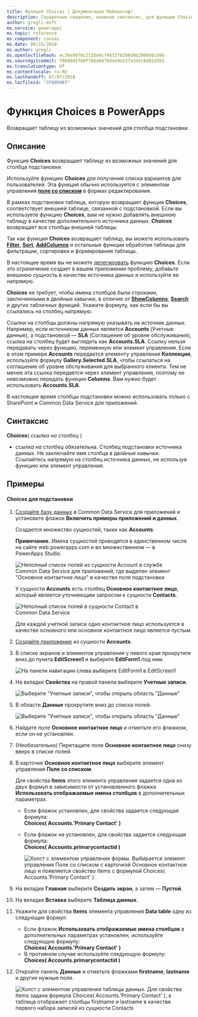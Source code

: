 ```yaml
---
title: Функция Choices | Документация Майкрософт
description: Справочные сведения, включая синтаксис, для функции Choices в PowerApps
author: gregli-msft
ms.service: powerapps
ms.topic: reference
ms.component: canvas
ms.date: 06/15/2018
ms.author: gregli
ms.openlocfilehash: ec39a9970c2135e9cf4633f8266d9b2980d8cd9b
ms.sourcegitcommit: 79b8842fb0f766a0476dae9a537a342c8d81d3b3
ms.translationtype: HT
ms.contentlocale: ru-RU
ms.lasthandoff: 07/07/2018
ms.locfileid: "37895967"
---
```

# <a name="choices-function-in-powerapps"></a>Функция Choices в PowerApps
Возвращает таблицу из возможных значений для столбца подстановки.

## <a name="description"></a>Описание
Функция **Choices** возвращает таблицу из возможных значений для столбца подстановки.  

Используйте функцию **Choices** для получения списка вариантов для пользователей. Эта функция обычно используется с элементом управления [**поле со списком**](../controls/control-combo-box.md) в формах редактирования.

В рамках подстановки таблица, которую возвращает функция **Choices**, соответствует внешней таблице, связанной с подстановкой. Если вы используете функцию **Choices**, вам не нужно добавлять внешнюю таблицу в качестве дополнительного источника данных. **Choices** возвращает все столбцы внешней таблицы.

Так как функция **Choices** возвращает таблицу, вы можете использовать [**Filter**](function-filter-lookup.md), [**Sort**](function-sort.md), [**AddColumns**](function-table-shaping.md) и остальные функции обработки таблицы для фильтрации, сортировки и формирования таблицы. 

В настоящее время вы не можете [делегировать](../delegation-overview.md) функцию **Choices**. Если это ограничение создает в вашем приложении проблему, добавьте внешнюю сущность в качестве источника данных и используйте ее напрямую. 

**Choices** не требует, чтобы имена столбцов были строками, заключенными в двойные кавычки, в отличие от [**ShowColumns**](function-table-shaping.md), [**Search**](function-filter-lookup.md) и других табличных функций. Укажите формулу, как если бы вы ссылались на столбец напрямую.

Ссылки на столбцы должны напрямую указывать на источник данных. Например, если источником данных является **Accounts** (Учетные данные), а подстановкой — **SLA** (Соглашение об уровне обслуживания), ссылка на столбец будет выглядеть как **Accounts.SLA**. Ссылку нельзя передавать через функцию, переменную или элемент управления. Если в этом примере **Accounts** передается элементу управления **Коллекция**, используйте формулу **Gallery.Selected.SLA**, чтобы ссылаться на соглашение об уровне обслуживания для выбранного клиента. Тем не менее эта ссылка передается через элемент управления, поэтому ее невозможно передать функции **Columns**. Вам нужно будет использовать **Accounts.SLA**.

В настоящее время столбцы подстановки можно использовать только с SharePoint и Common Data Service для приложений.

## <a name="syntax"></a>Синтаксис
**Choices**( *ссылка на столбец* )

* *ссылка на столбец* обязательна.  Столбец подстановки источника данных. Не заключайте имя столбца в двойные кавычки. Ссылайтесь напрямую на столбец источника данных, не используя функцию или элемент управления.

## <a name="examples"></a>Примеры

#### <a name="choices-for-a-lookup"></a>Choices для подстановки

1. [Создайте базу данных](../../../administrator/create-database.md) в Common Data Service для приложений и установите флажок **Включить примеры приложений и данных**.

    Создается множество сущностей, таких как **Accounts**.

    **Примечание.** Имена сущностей приводятся в единственном числе на сайте web.powerapps.com и во множественном — в PowerApps Studio.

    ![Неполный список полей из сущности Account в службе Common Data Service для приложений, где выделен элемент "Основное контактное лицо" в качестве поля подстановки](media/function-choices/entity-account.png)

    У сущности **Accounts** есть столбец **Основное контактное лицо**, который является уточняющим запросом к сущности **Contacts**.  

    ![Неполный список полей в сущности Contact в Common Data Service](media/function-choices/entity-contact.png)

    Для каждой учетной записи одно контактное лицо используется в качестве основного или основное контактное лицо является *пустым*.

2. [Создайте приложение](../data-platform-create-app.md) из сущности **Accounts**.

3. В списке экранов и элементов управления у левого края прокрутите вниз до пункта **EditScreen1** и выберите **EditForm1** под ним.

    ![На панели навигации слева выберите EditForm1 в EditScreen1](media/function-choices/select-editform.png)

4. На вкладке **Свойства** на правой панели выберите **Учетные записи**.

    ![Выберите "Учетные записи", чтобы открыть область "Данные"](media/function-choices/open-data-pane.png)

5. В области **Данные** прокрутите вниз до списка полей.

    ![Выберите "Учетные записи", чтобы открыть область "Данные"](media/function-choices/field-list.png)

6. Найдите поле **Основное контактное лицо** и отметьте его флажком, если он не установлен.

7. (Необязательно) Перетащите поле **Основное контактное лицо** снизу вверх в списке полей.

8. В карточке **Основное контактное лицо** выберите элемент управления **Поле со списком**.

    Для свойства **Items** этого элемента управления задается одна из двух формул в зависимости от установленного флажка **Использовать отображаемые имена столбцов** в дополнительных параметрах.

   - Если флажок установлен, для свойства задается следующая формула:<br>**Choices( Accounts.'Primary Contact' )**
   - Если флажок не установлен, для свойства задается следующая формула:<br>**Choices( Accounts.primarycontactid )**

     ![Холст с элементом управления формы. Выбирается элемент управления **Поле со списком** с карточкой **Основное контактное лицо** и появляется свойство Items с формулой Choices( Accounts.'Primary Contact' )](media/function-choices/accounts-primary-contact.png)

9. На вкладке **Главная** выберите **Создать экран**, а затем — **Пустой**.

10. На вкладке **Вставка** выберите **Таблица данных**.

11. Укажите для свойства **Items** элемента управления **Data table** одну из следующих формул:

     - Если флажок **Использовать отображаемые имена столбцов** в дополнительных параметрах установлен, используйте следующую формулу:<br>**Choices( Accounts.'Primary Contact' )**
     - В противном случае используйте следующую формулу:<br>**Choices( Accounts.primarycontactid )**

12. Откройте панель **Данные** и отметьте флажками **firstname**, **lastname** и другие нужные поля.

     ![Холст с элементом управления таблицы данных. Для свойства Items задана формула Choices( Accounts.'Primary Contact' ), а таблица отображает столбцы firstname и lastname в качестве первого набора записей из сущности Contacts](media/function-choices/full-accounts-pc.png)